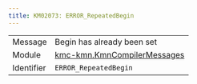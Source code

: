 ```yaml
---
title: KM02073: ERROR_RepeatedBegin
---
```


|            |           |
|------------|---------- |
| Message    | Begin has already been set |
| Module     | [kmc-kmn.KmnCompilerMessages](kmc-kmn.kmncompilermessages) |
| Identifier | `ERROR_RepeatedBegin` |



